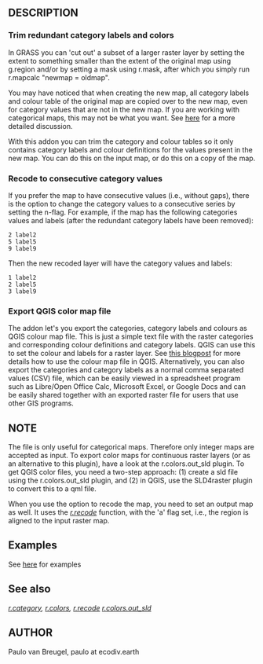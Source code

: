 ## DESCRIPTION

### Trim redundant category labels and colors

In GRASS you can 'cut out' a subset of a larger raster layer by setting
the extent to something smaller than the extent of the original map
using g.region and/or by setting a mask using r.mask, after which you
simply run r.mapcalc "newmap = oldmap".

You may have noticed that when creating the new map, all category labels
and colour table of the original map are copied over to the new map,
even for category values that are not in the new map. If you are working
with categorical maps, this may not be what you want. See
[here](https://pvanb.wordpress.com/2015/09/22/categorical-maps-and-legends/)
for a more detailed discussion.

With this addon you can trim the category and colour tables so it only
contains category labels and colour definitions for the values present
in the new map. You can do this on the input map, or do this on a copy
of the map.

### Recode to consecutive category values

If you prefer the map to have consecutive values (i.e., without gaps),
there is the option to change the category values to a consecutive
series by setting the n-flag. For example, if the map has the following
categories values and labels (after the redundant category labels have
been removed):

```text
2 label2
5 label5
9 label9
```

Then the new recoded layer will have the category values and labels:

```text
1 label2
2 label5
3 label9
```

### Export QGIS color map file

The addon let's you export the categories, category labels and colours
as QGIS colour map file. This is just a simple text file with the raster
categories and corresponding colour definitions and category labels.
QGIS can use this to set the colour and labels for a raster layer. See
[this
blogpost](https://pvanb.wordpress.com/2015/09/22/categorical-maps-and-legends/)
for more details how to use the colour map file in QGIS. Alternatively,
you can also export the categories and category labels as a normal comma
separated values (CSV) file, which can be easily viewed in a spreadsheet
program such as Libre/Open Office Calc, Microsoft Excel, or Google Docs
and can be easily shared together with an exported raster file for users
that use other GIS programs.

## NOTE

The file is only useful for categorical maps. Therefore only integer
maps are accepted as input. To export color maps for continuous raster
layers (or as an alternative to this plugin), have a look at the
r.colors.out\_sld plugin. To get QGIS color files, you need a two-step
approach: (1) create a sld file using the r.colors.out\_sld plugin, and
(2) in QGIS, use the SLD4raster plugin to convert this to a qml file.

When you use the option to recode the map, you need to set an output map
as well. It uses the
*[r.recode](https://grass.osgeo.org/grass-stable/manuals/r.recode.html)*
function, with the 'a' flag set, i.e., the region is aligned to the
input raster map.

## Examples

See
[here](https://pvanb.wordpress.com/grass-gis-categorical-raster-layers-in-qgis)
for examples

## See also

*[r.category](https://grass.osgeo.org/grass-stable/manuals/r.category.html),
[r.colors](https://grass.osgeo.org/grass-stable/manuals/r.colors.html),
[r.recode](https://grass.osgeo.org/grass-stable/manuals/r.recode.html)
[r.colors.out\_sld](r.colors.out_sld.md)*

## AUTHOR

Paulo van Breugel, paulo at ecodiv.earth
